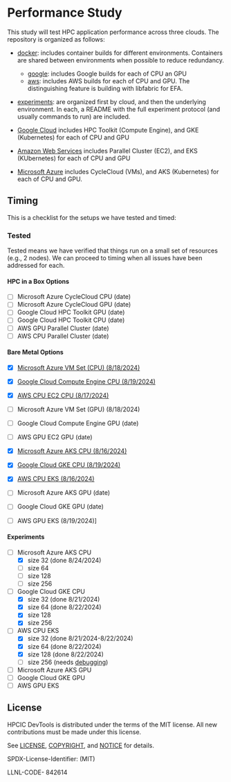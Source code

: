 # Performance Study

This study will test HPC application performance across three clouds. The repository is organized as follows:

- [docker](docker): includes container builds for different environments. Containers are shared between environments when possible to reduce redundancy.
  - [google](docker/google): includes Google builds for each of CPU an GPU
  - [aws](docker/aws): includes AWS builds for each of CPU and GPU. The distinguishing feature is building with libfabric for EFA.

- [experiments](experiments): are organized first by cloud, and then the underlying environment. In each, a README with the full experiment protocol (and usually commands to run) are included.
 - [Google Cloud](experiments/google) includes HPC Toolkit (Compute Engine), and GKE (Kubernetes) for each of CPU and GPU
 - [Amazon Web Services](experiments/aws) includes Parallel Cluster (EC2), and EKS (KUbernetes) for each of CPU and GPU
 - [Microsoft Azure](experiments/azure) includes CycleCloud (VMs), and AKS (Kubernetes) for each of CPU and GPU.

## Timing

This is a checklist for the setups we have tested and timed:

### Tested

Tested means we have verified that things run on a small set of resources (e.g., 2 nodes). We can proceed to timing when all issues have been addressed for each.

#### HPC in a Box Options

- [ ] Microsoft Azure CycleCloud CPU (date)
- [ ] Microsoft Azure CycleCloud GPU (date)
- [ ] Google Cloud HPC Toolkit GPU (date)
- [ ] Google Cloud HPC Toolkit CPU (date)
- [ ] AWS GPU Parallel Cluster (date)
- [ ] AWS CPU Parallel Cluster (date)

#### Bare Metal Options

- [x] [Microsoft Azure VM Set (CPU) (8/18/2024)](experiments/azure/vmset/cpu)
- [x] [Google Cloud Compute Engine CPU (8/19/2024)](experiments/google/compute-engine/cpu)
- [x] [AWS CPU EC2 CPU (8/17/2024)](experiments/aws/ec2/cpu)
- [ ] Microsoft Azure VM Set (GPU) (8/18/2024)
- [ ] Google Cloud Compute Engine GPU (date)
- [ ] AWS GPU EC2 GPU (date)

- [x] [Microsoft Azure AKS CPU (8/16/2024)](experiments/azure/aks/cpu)
- [x] [Google Cloud GKE CPU (8/19/2024)](experiments/google/eks/cpu)
- [x] [AWS CPU EKS (8/16/2024)](experiments/aws/eks/cpu)
- [ ] Microsoft Azure AKS GPU (date)
- [ ] Google Cloud GKE GPU (date)
- [ ] AWS GPU EKS (8/19/2024)]

#### Experiments

- [ ] Microsoft Azure AKS CPU
  - [x] size 32 (done 8/24/2024)
  - [ ] size 64
  - [ ] size 128
  - [ ] size 256
- [ ] Google Cloud GKE CPU
  - [x] size 32 (done 8/21/2024)
  - [x] size 64 (done 8/22/2024)
  - [x] size 128
  - [x] size 256
- [ ] AWS CPU EKS
  - [x] size 32 (done 8/21/2024-8/22/2024)
  - [x] size 64  (done 8/22/2024)
  - [x] size 128 (done 8/22/2024)
  - [ ] size 256 (needs [debugging](https://repost.aws/knowledge-center/eks-cni-plugin-troubleshooting))
- [ ] Microsoft Azure AKS GPU
- [ ] Google Cloud GKE GPU
- [ ] AWS GPU EKS

## License

HPCIC DevTools is distributed under the terms of the MIT license.
All new contributions must be made under this license.

See [LICENSE](https://github.com/converged-computing/cloud-select/blob/main/LICENSE),
[COPYRIGHT](https://github.com/converged-computing/cloud-select/blob/main/COPYRIGHT), and
[NOTICE](https://github.com/converged-computing/cloud-select/blob/main/NOTICE) for details.

SPDX-License-Identifier: (MIT)

LLNL-CODE- 842614
